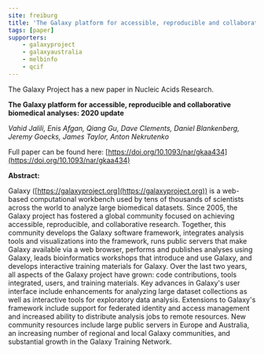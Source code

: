 ```yaml
---
site: freiburg
title: 'The Galaxy platform for accessible, reproducible and collaborative biomedical analyses: 2020 update'
tags: [paper]
supporters:
    - galaxyproject
    - galaxyaustralia
    - melbinfo
    - qcif
---
```


The Galaxy Project has a new paper in Nucleic Acids Research.

**The Galaxy platform for accessible, reproducible and collaborative biomedical analyses: 2020 update**

*Vahid Jalili, Enis Afgan, Qiang Gu, Dave Clements, Daniel Blankenberg, Jeremy Goecks, James Taylor, Anton Nekrutenko*

Full paper can be found here: [https://doi.org/10.1093/nar/gkaa434](https://doi.org/10.1093/nar/gkaa434)

**Abstract:**

Galaxy ([https://galaxyproject.org](https://galaxyproject.org)) is a web-based computational workbench used by tens of thousands of scientists across the world to analyze large biomedical datasets. Since 2005, the Galaxy project has fostered a global community focused on achieving accessible, reproducible, and collaborative research. Together, this community develops the Galaxy software framework, integrates analysis tools and visualizations into the framework, runs public servers that make Galaxy available via a web browser, performs and publishes analyses using Galaxy, leads bioinformatics workshops that introduce and use Galaxy, and develops interactive training materials for Galaxy. Over the last two years, all aspects of the Galaxy project have grown: code contributions, tools integrated, users, and training materials. Key advances in Galaxy's user interface include enhancements for analyzing large dataset collections as well as interactive tools for exploratory data analysis. Extensions to Galaxy's framework include support for federated identity and access management and increased ability to distribute analysis jobs to remote resources. New community resources include large public servers in Europe and Australia, an increasing number of regional and local Galaxy communities, and substantial growth in the Galaxy Training Network.
